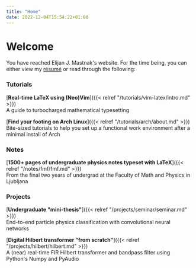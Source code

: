 ```yaml
---
title: "Home"
date: 2022-12-04T15:54:22+01:00
---
```


<h1 style="text-align: left">Welcome</h1>

You have reached Elijan J. Mastnak's website.
For the time being, you can either view my [résumé](/) or read through the following:

### Tutorials

[**Real-time LaTeX using (Neo)Vim**]({{< relref "/tutorials/vim-latex/intro.md" >}})
<br>
A guide to turbocharged mathematical typesetting

[**Find your footing on Arch Linux**]({{< relref "/tutorials/arch/about.md" >}})
<br>
Bite-sized tutorials to help you set up a functional work environment after a minimal install of Arch

### Notes

[**1500+ pages of undergraduate physics notes typeset with LaTeX**]({{< relref "/notes/fmf/fmf.md" >}})
<br>
From the final two years of undergrad at the Faculty of Math and Physics in Ljubljana

### Projects

[**Undergraduate "mini-thesis"**]({{< relref "/projects/seminar/seminar.md" >}})
<br>
End-to-end particle physics classification with convolutional neural networks

[**Digital Hilbert transformer "from scratch"**]({{< relref "/projects/hilbert/hilbert.md" >}})
<br>
A (near) real-time FIR Hilbert transformer and bandpass filter using Python's Numpy and PyAudio
